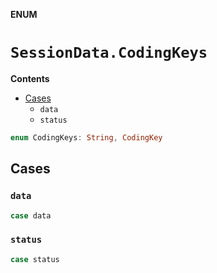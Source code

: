 **ENUM**

# `SessionData.CodingKeys`

**Contents**

- [Cases](#cases)
  - `data`
  - `status`

```swift
enum CodingKeys: String, CodingKey
```

## Cases
### `data`

```swift
case data
```

### `status`

```swift
case status
```
